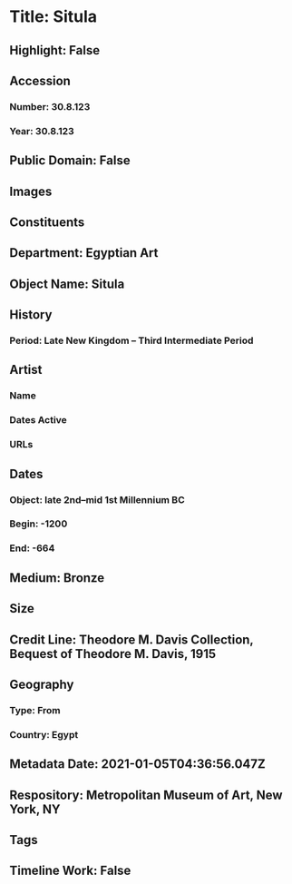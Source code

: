 # Title: Situla
## Highlight: False
## Accession
### Number: 30.8.123
### Year: 30.8.123
## Public Domain: False
## Images
## Constituents
## Department: Egyptian Art
## Object Name: Situla
## History
### Period: Late New Kingdom – Third Intermediate Period
## Artist
### Name
### Dates Active
### URLs
## Dates
### Object: late 2nd–mid 1st Millennium BC
### Begin: -1200
### End: -664
## Medium: Bronze
## Size
## Credit Line: Theodore M. Davis Collection, Bequest of Theodore M. Davis, 1915
## Geography
### Type: From
### Country: Egypt
## Metadata Date: 2021-01-05T04:36:56.047Z
## Respository: Metropolitan Museum of Art, New York, NY
## Tags
## Timeline Work: False